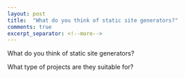 ```yaml
---
layout: post
title:  "What do you think of static site generators?"
comments: true
excerpt_separator: <!--more-->
---
```


What do you think of static site generators?

What type of projects are they suitable for?
<!--more-->